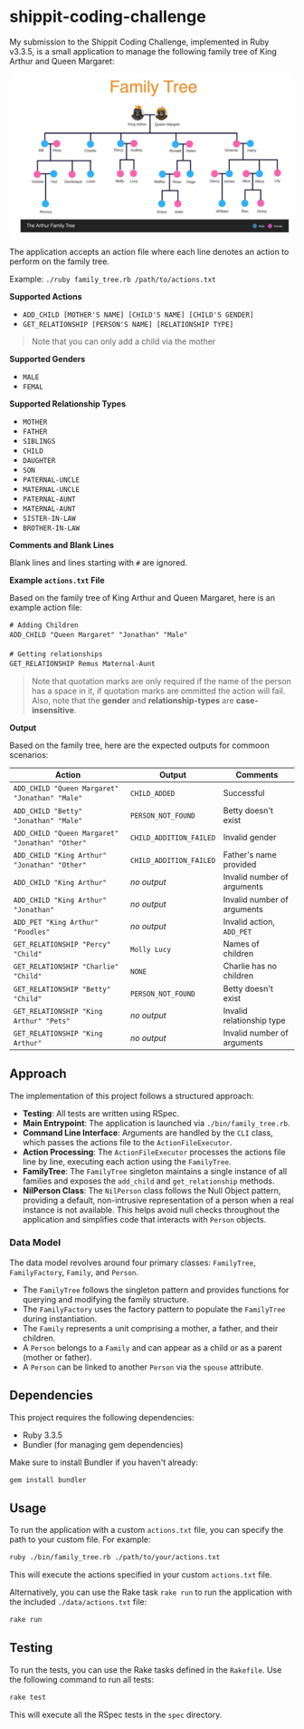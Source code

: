 # shippit-coding-challenge

My submission to the Shippit Coding Challenge, implemented in Ruby v3.3.5, is a small application to manage the following family tree of King Arthur and Queen Margaret:

![Image of the Family Tree](./family-tree.png)

The application accepts an action file where each line denotes an action to perform on the family tree.

Example: `./ruby family_tree.rb /path/to/actions.txt`

**Supported Actions**

- `ADD_CHILD [MOTHER'S NAME] [CHILD'S NAME] [CHILD'S GENDER]`
- `GET_RELATIONSHIP [PERSON'S NAME] [RELATIONSHIP TYPE]`

> Note that you can only add a child via the mother

**Supported Genders**

- `MALE`
- `FEMAL`

**Supported Relationship Types**

- `MOTHER`
- `FATHER`
- `SIBLINGS`
- `CHILD`
- `DAUGHTER`
- `SON`
- `PATERNAL-UNCLE`
- `MATERNAL-UNCLE`
- `PATERNAL-AUNT`
- `MATERNAL-AUNT`
- `SISTER-IN-LAW`
- `BROTHER-IN-LAW`

**Comments and Blank Lines**

Blank lines and lines starting with `#` are ignored.

**Example `actions.txt` File**

Based on the family tree of King Arthur and Queen Margaret, here is an example action file:

```txt
# Adding Children
ADD_CHILD "Queen Margaret" "Jonathan" "Male"

# Getting relationships
GET_RELATIONSHIP Remus Maternal-Aunt
```

> Note that quotation marks are only required if the name of the person has a space in it, if quotation marks are ommitted the action will fail.\
> Also, note that the **gender** and **relationship-types** are **case-insensitive**.

**Output**

Based on the family tree, here are the expected outputs for commoon scenarios:

| Action                                          | Output                  | Comments                    |
| ----------------------------------------------- | ----------------------- | --------------------------- |
| `ADD_CHILD "Queen Margaret" "Jonathan" "Male"`  | `CHILD_ADDED`           | Successful                  |
| `ADD_CHILD "Betty" "Jonathan" "Male"`           | `PERSON_NOT_FOUND`      | Betty doesn't exist         |
| `ADD_CHILD "Queen Margaret" "Jonathan" "Other"` | `CHILD_ADDITION_FAILED` | Invalid gender              |
| `ADD_CHILD "King Arthur" "Jonathan" "Other"`    | `CHILD_ADDITION_FAILED` | Father's name provided      |
| `ADD_CHILD "King Arthur"`                       | _no output_             | Invalid number of arguments |
| `ADD_CHILD "King Arthur" "Jonathan"`            | _no output_             | Invalid number of arguments |
| `ADD_PET "King Arthur" "Poodles"`               | _no output_             | Invalid action, `ADD_PET`   |
| `GET_RELATIONSHIP "Percy" "Child"`              | `Molly Lucy`            | Names of children           |
| `GET_RELATIONSHIP "Charlie" "Child"`            | `NONE`                  | Charlie has no children     |
| `GET_RELATIONSHIP "Betty" "Child"`              | `PERSON_NOT_FOUND`      | Betty doesn't exist         |
| `GET_RELATIONSHIP "King Arthur" "Pets"`         | _no output_             | Invalid relationship type   |
| `GET_RELATIONSHIP "King Arthur"`                | _no output_             | Invalid number of arguments |

## Approach

The implementation of this project follows a structured approach:

- **Testing**: All tests are written using RSpec.
- **Main Entrypoint**: The application is launched via `./bin/family_tree.rb`.
- **Command Line Interface**: Arguments are handled by the `CLI` class, which passes the actions file to the `ActionFileExecutor`.
- **Action Processing**: The `ActionFileExecutor` processes the actions file line by line, executing each action using the `FamilyTree`.
- **FamilyTree**: The `FamilyTree` singleton maintains a single instance of all families and exposes the `add_child` and `get_relationship` methods.
- **NilPerson Class**: The `NilPerson` class follows the Null Object pattern, providing a default, non-intrusive representation of a person when a real instance is not available. This helps avoid null checks throughout the application and simplifies code that interacts with `Person` objects.

### Data Model

The data model revolves around four primary classes: `FamilyTree`, `FamilyFactory`, `Family`, and `Person`.

- The `FamilyTree` follows the singleton pattern and provides functions for querying and modifying the family structure.
- The `FamilyFactory` uses the factory pattern to populate the `FamilyTree` during instantiation.
- The `Family` represents a unit comprising a mother, a father, and their children.
- A `Person` belongs to a `Family` and can appear as a child or as a parent (mother or father).
- A `Person` can be linked to another `Person` via the `spouse` attribute.

## Dependencies

This project requires the following dependencies:

- Ruby 3.3.5
- Bundler (for managing gem dependencies)

Make sure to install Bundler if you haven't already:

```sh
gem install bundler
```

## Usage

To run the application with a custom `actions.txt` file, you can specify the path to your custom file. For example:

```sh
ruby ./bin/family_tree.rb ./path/to/your/actions.txt
```

This will execute the actions specified in your custom `actions.txt` file.

Alternatively, you can use the Rake task `rake run` to run the application with the included `./data/actions.txt` file:

```sh
rake run
```

## Testing

To run the tests, you can use the Rake tasks defined in the `Rakefile`. Use the following command to run all tests:

```sh
rake test
```

This will execute all the RSpec tests in the `spec` directory.
